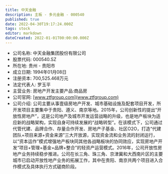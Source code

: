 ```yaml
---
title: 中天金融
description: 主板 - 多元金融 - 000540
published: true
date: 2022-04-30T19:17:24.000Z
tags: stock
editor: markdown
dateCreated: 2022-01-01T00:00:00.000Z
---
```


- 公司名称: 中天金融集团股份有限公司
- 股票代码: 000540.SZ
- 所在地: 贵州 - 贵阳市
- 成立日期: 1994年01月08日
- 注册资本: 700,525.468万元
- 法定代表人: 罗玉平
- 主营业务: 房地产开发主要产品:商品房
- 公司官网: [www.ztfgroup.com](www.ztfgroup.com)
- 公司介绍: 公司主要从事壹级房地产开发、城市基础设施及配套项目开发，所开发项目主要集中于贵阳、遵义、南京等地。2015年，公司创新性的提出“开放性房地产”，这是公司地产及城市开发运营战略的升级，也是地产板块为适应新的战略架构，实现自身可持续发展的“战略转型”。在该模式下，公司通过代管代建、品牌合作、存量合作开发、房地产子基金、社区O2O，打造“代建团队+项目来源+资金来源”三大开放源，实现资金流和业务流的封闭运行，以“资本运作”模式增强地产板块同其他各战略板块的协同效应，实现房地产开发“项目+管理+基金+品牌+整合”的轻资产运营模式。2016年，公司开放性房地产业务持续稳步推进。公司在长三角、珠三角、京津冀和大西南片区的主要城市已启动开放性地产业务的拓展工作，其中在贵阳、南京共两个项目进入合作模式及具体执行方式磋商阶段。


